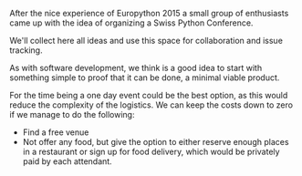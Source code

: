 After the nice experience of Europython 2015 a small group of enthusiasts came up with the idea of organizing a Swiss Python Conference.

We'll collect here all ideas and use this space for collaboration and issue tracking.

As with software development, we think is a good idea to start with something simple to proof that it can be done, a minimal viable product.

For the time being a one day event could be the best option, as this would reduce the complexity of the logistics. We can keep the costs down to zero if we manage to do the following:

* Find a free venue
* Not offer any food, but give the option to either reserve enough places in a restaurant or sign up for food delivery, which would be privately paid by each attendant.
